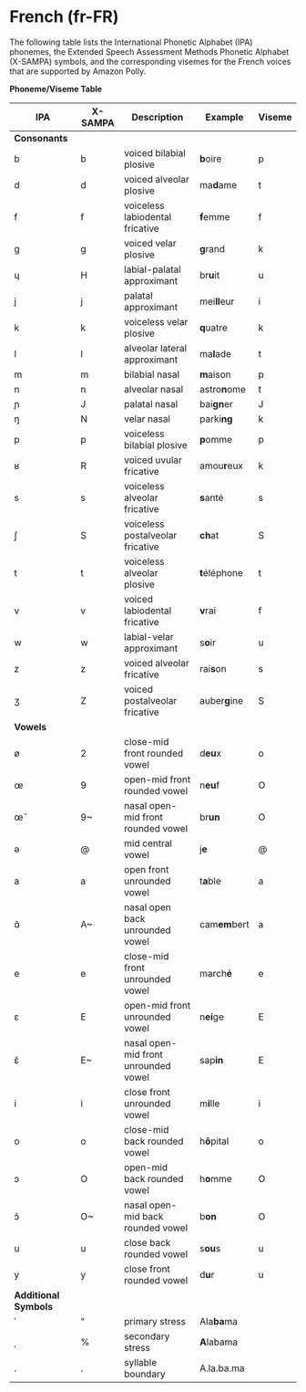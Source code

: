 # French \(fr\-FR\)<a name="ph-table-french"></a>

The following table lists the International Phonetic Alphabet \(IPA\) phonemes, the Extended Speech Assessment Methods Phonetic Alphabet \(X\-SAMPA\) symbols, and the corresponding visemes for the French voices that are supported by Amazon Polly\.


**Phoneme/Viseme Table**  

| IPA | X\-SAMPA | Description | Example | Viseme | 
| --- | --- | --- | --- | --- | 
|  **Consonants**  | 
| b | b | voiced bilabial plosive | **b**oire | p | 
| d | d | voiced alveolar plosive | ma**d**ame | t | 
| f | f | voiceless labiodental fricative | **f**emme | f | 
| g | g | voiced velar plosive | **g**rand | k | 
| ɥ | H | labial\-palatal approximant | br**u**it | u | 
| j | j | palatal approximant | mei**ll**eur | i | 
| k | k | voiceless velar plosive | **q**uatre | k | 
| l | l | alveolar lateral approximant | ma**l**ade | t | 
| m | m | bilabial nasal | **m**aison | p | 
| n | n | alveolar nasal | astro**n**ome | t | 
| ɲ | J | palatal nasal | bai**gn**er | J | 
| ŋ | N | velar nasal | parki**ng** | k | 
| p | p | voiceless bilabial plosive | **p**omme | p | 
| ʁ | R | voiced uvular fricative | amou**r**eux | k | 
| s | s | voiceless alveolar fricative | **s**anté | s | 
| ʃ | S | voiceless postalveolar fricative | **ch**at | S | 
| t | t | voiceless alveolar plosive | **t**éléphone | t | 
| v | v | voiced labiodental fricative | **v**rai | f | 
| w | w | labial\-velar approximant | s**o**ir | u | 
| z | z | voiced alveolar fricative | rai**s**on | s | 
| ʒ | Z | voiced postalveolar fricative | auber**g**ine | S | 
|  **Vowels**  | 
| ø | 2 | close\-mid front rounded vowel | d**eu**x | o | 
| œ | 9 | open\-mid front rounded vowel | n**eu**f | O | 
| œ̃ | 9\~ | nasal open\-mid front rounded vowel | br**un** | O | 
| ə | @ | mid central vowel | j**e** | @ | 
| a | a | open front unrounded vowel | t**a**ble | a | 
| ɑ̃ | A\~ | nasal open back unrounded vowel | cam**em**bert | a | 
| e | e | close\-mid front unrounded vowel | march**é** | e | 
| ɛ | E | open\-mid front unrounded vowel | n**ei**ge | E | 
| ɛ̃ | E\~ | nasal open\-mid front unrounded vowel | sap**in** | E | 
| i | i | close front unrounded vowel | m**i**lle | i | 
| o | o | close\-mid back rounded vowel | h**ô**pital | o | 
| ɔ | O | open\-mid back rounded vowel | h**o**mme | O | 
| ɔ̃ | O\~ | nasal open\-mid back rounded vowel | b**on** | O | 
| u | u | close back rounded vowel | s**ou**s | u | 
| y | y | close front rounded vowel | d**u**r | u | 
|  **Additional Symbols**  | 
| ˈ | " | primary stress | Ala**ba**ma |  | 
| ˌ | % | secondary stress | **A**labama |  | 
| \. | \. | syllable boundary | A\.la\.ba\.ma |  | 